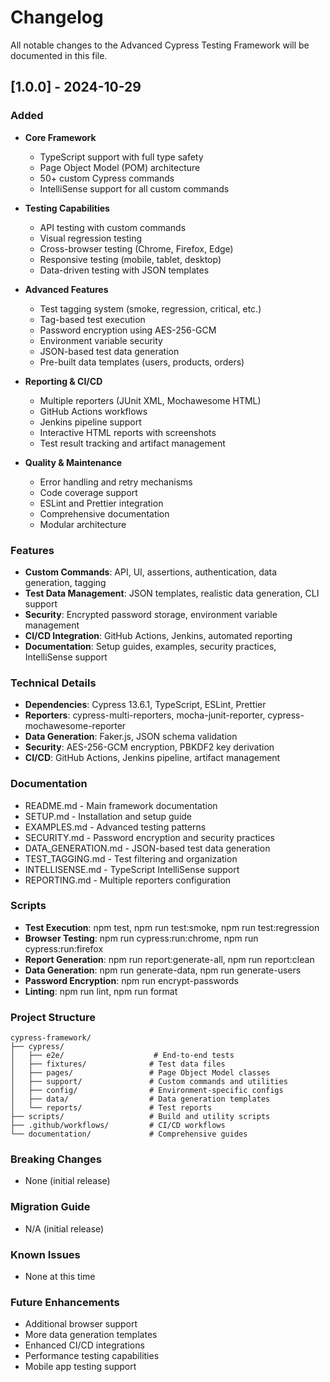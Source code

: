 # Changelog

All notable changes to the Advanced Cypress Testing Framework will be documented in this file.

## [1.0.0] - 2024-10-29

### Added
- **Core Framework**
  - TypeScript support with full type safety
  - Page Object Model (POM) architecture
  - 50+ custom Cypress commands
  - IntelliSense support for all custom commands

- **Testing Capabilities**
  - API testing with custom commands
  - Visual regression testing
  - Cross-browser testing (Chrome, Firefox, Edge)
  - Responsive testing (mobile, tablet, desktop)
  - Data-driven testing with JSON templates

- **Advanced Features**
  - Test tagging system (smoke, regression, critical, etc.)
  - Tag-based test execution
  - Password encryption using AES-256-GCM
  - Environment variable security
  - JSON-based test data generation
  - Pre-built data templates (users, products, orders)

- **Reporting & CI/CD**
  - Multiple reporters (JUnit XML, Mochawesome HTML)
  - GitHub Actions workflows
  - Jenkins pipeline support
  - Interactive HTML reports with screenshots
  - Test result tracking and artifact management

- **Quality & Maintenance**
  - Error handling and retry mechanisms
  - Code coverage support
  - ESLint and Prettier integration
  - Comprehensive documentation
  - Modular architecture

### Features
- **Custom Commands**: API, UI, assertions, authentication, data generation, tagging
- **Test Data Management**: JSON templates, realistic data generation, CLI support
- **Security**: Encrypted password storage, environment variable management
- **CI/CD Integration**: GitHub Actions, Jenkins, automated reporting
- **Documentation**: Setup guides, examples, security practices, IntelliSense support

### Technical Details
- **Dependencies**: Cypress 13.6.1, TypeScript, ESLint, Prettier
- **Reporters**: cypress-multi-reporters, mocha-junit-reporter, cypress-mochawesome-reporter
- **Data Generation**: Faker.js, JSON schema validation
- **Security**: AES-256-GCM encryption, PBKDF2 key derivation
- **CI/CD**: GitHub Actions, Jenkins pipeline, artifact management

### Documentation
- README.md - Main framework documentation
- SETUP.md - Installation and setup guide
- EXAMPLES.md - Advanced testing patterns
- SECURITY.md - Password encryption and security practices
- DATA_GENERATION.md - JSON-based test data generation
- TEST_TAGGING.md - Test filtering and organization
- INTELLISENSE.md - TypeScript IntelliSense support
- REPORTING.md - Multiple reporters configuration

### Scripts
- **Test Execution**: npm test, npm run test:smoke, npm run test:regression
- **Browser Testing**: npm run cypress:run:chrome, npm run cypress:run:firefox
- **Report Generation**: npm run report:generate-all, npm run report:clean
- **Data Generation**: npm run generate-data, npm run generate-users
- **Password Encryption**: npm run encrypt-passwords
- **Linting**: npm run lint, npm run format

### Project Structure
```
cypress-framework/
├── cypress/
│   ├── e2e/                    # End-to-end tests
│   ├── fixtures/              # Test data files
│   ├── pages/                 # Page Object Model classes
│   ├── support/               # Custom commands and utilities
│   ├── config/                # Environment-specific configs
│   ├── data/                  # Data generation templates
│   └── reports/               # Test reports
├── scripts/                   # Build and utility scripts
├── .github/workflows/         # CI/CD workflows
└── documentation/             # Comprehensive guides
```

### Breaking Changes
- None (initial release)

### Migration Guide
- N/A (initial release)

### Known Issues
- None at this time

### Future Enhancements
- Additional browser support
- More data generation templates
- Enhanced CI/CD integrations
- Performance testing capabilities
- Mobile app testing support
